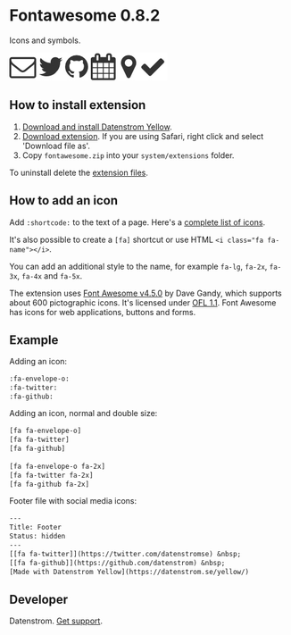 Fontawesome 0.8.2
=================
Icons and symbols.

![Screenshot](fontawesome-screenshot.jpg?raw=true)

## How to install extension

1. [Download and install Datenstrom Yellow](https://github.com/datenstrom/yellow/).
2. [Download extension](https://github.com/datenstrom/yellow-extensions/raw/master/zip/fontawesome.zip). If you are using Safari, right click and select 'Download file as'.
3. Copy `fontawesome.zip` into your `system/extensions` folder.

To uninstall delete the [extension files](update.ini).

## How to add an icon

Add `:shortcode:` to the text of a page. Here's a [complete list of icons](https://fontawesome.com/icons).

It's also possible to create a `[fa]` shortcut or use HTML `<i class="fa fa-name"></i>`. 

You can add an additional style to the name, for example `fa-lg`, `fa-2x`, `fa-3x`, `fa-4x` and `fa-5x`.

The extension uses [Font Awesome v4.5.0](https://github.com/FortAwesome/Font-Awesome) by Dave Gandy, which supports about 600 pictographic icons. It's licensed under [OFL 1.1](https://opensource.org/licenses/OFL-1.1). Font Awesome has icons for web applications, buttons and forms.

## Example

Adding an icon:

    :fa-envelope-o:
    :fa-twitter:
    :fa-github:

Adding an icon, normal and double size:

    [fa fa-envelope-o]
    [fa fa-twitter]
    [fa fa-github]
    
    [fa fa-envelope-o fa-2x]
    [fa fa-twitter fa-2x]
    [fa fa-github fa-2x]

Footer file with social media icons:

    ---
    Title: Footer
    Status: hidden
    ---
    [[fa fa-twitter]](https://twitter.com/datenstromse) &nbsp; 
    [[fa fa-github]](https://github.com/datenstrom) &nbsp;
    [Made with Datenstrom Yellow](https://datenstrom.se/yellow/)

## Developer

Datenstrom. [Get support](https://developers.datenstrom.se/help/support).
